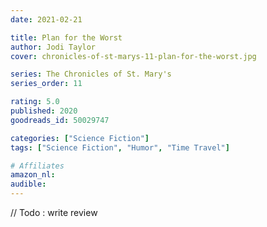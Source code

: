 ```yaml
---
date: 2021-02-21

title: Plan for the Worst
author: Jodi Taylor
cover: chronicles-of-st-marys-11-plan-for-the-worst.jpg

series: The Chronicles of St. Mary's
series_order: 11

rating: 5.0
published: 2020
goodreads_id: 50029747

categories: ["Science Fiction"]
tags: ["Science Fiction", "Humor", "Time Travel"]

# Affiliates
amazon_nl: 
audible: 
---
```


// Todo : write review
